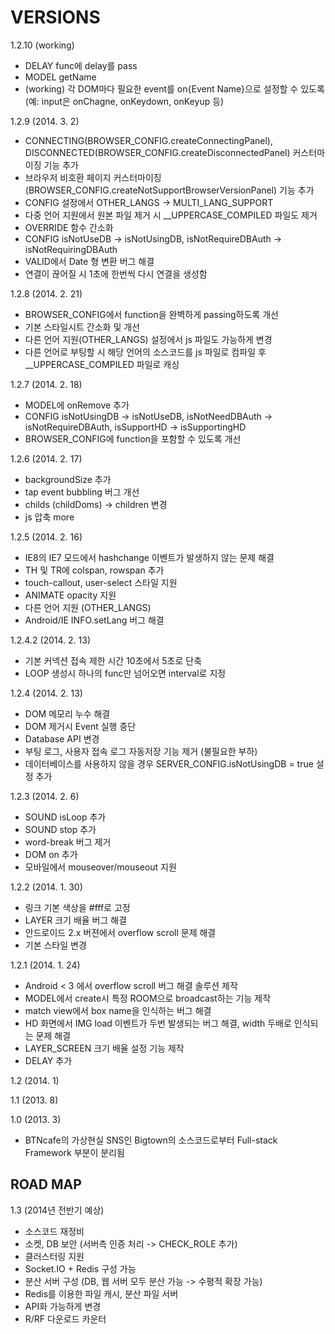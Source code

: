 VERSIONS
========
1.2.10 (working)
- DELAY func에 delay를 pass
- MODEL getName
- (working) 각 DOM마다 필요한 event를 on{Event Name}으로 설정할 수 있도록 (예: input은 onChagne, onKeydown, onKeyup 등)

1.2.9 (2014. 3. 2)
- CONNECTING(BROWSER_CONFIG.createConnectingPanel), DISCONNECTED(BROWSER_CONFIG.createDisconnectedPanel) 커스터마이징 기능 추가
- 브라우저 비호환 페이지 커스터마이징(BROWSER_CONFIG.createNotSupportBrowserVersionPanel) 기능 추가
- CONFIG 설정에서 OTHER_LANGS -> MULTI_LANG_SUPPORT
- 다중 언어 지원에서 원본 파일 제거 시 __UPPERCASE_COMPILED 파일도 제거
- OVERRIDE 함수 간소화
- CONFIG isNotUseDB -> isNotUsingDB, isNotRequireDBAuth -> isNotRequiringDBAuth
- VALID에서 Date 형 변환 버그 해결
- 연결이 끊어질 시 1초에 한번씩 다시 연결을 생성함

1.2.8 (2014. 2. 21)
- BROWSER_CONFIG에서 function을 완벽하게 passing하도록 개선
- 기본 스타일시트 간소화 및 개선
- 다른 언어 지원(OTHER_LANGS) 설정에서 js 파일도 가능하게 변경
- 다른 언어로 부팅할 시 해당 언어의 소스코드를 js 파일로 컴파일 후 __UPPERCASE_COMPILED 파일로 캐싱

1.2.7 (2014. 2. 18)
- MODEL에 onRemove 추가
- CONFIG isNotUsingDB -> isNotUseDB, isNotNeedDBAuth -> isNotRequireDBAuth, isSupportHD -> isSupportingHD
- BROWSER_CONFIG에 function을 포함할 수 있도록 개선

1.2.6 (2014. 2. 17)
- backgroundSize 추가
- tap event bubbling 버그 개선 
- childs (childDoms) -> children 변경
- js 압축 more

1.2.5 (2014. 2. 16)
- IE8의 IE7 모드에서 hashchange 이벤트가 발생하지 않는 문제 해결
- TH 및 TR에 colspan, rowspan 추가
- touch-callout, user-select 스타일 지원
- ANIMATE opacity 지원
- 다른 언어 지원 (OTHER_LANGS)
- Android/IE INFO.setLang 버그 해결

1.2.4.2 (2014. 2. 13)
- 기본 커넥션 접속 제한 시간 10초에서 5초로 단축
- LOOP 생성시 하나의 func만 넘어오면 interval로 지정

1.2.4 (2014. 2. 13)
- DOM 메모리 누수 해결
- DOM 제거시 Event 실행 중단
- Database API 변경
- 부팅 로그, 사용자 접속 로그 자동저장 기능 제거 (불필요한 부하)
- 데이터베이스를 사용하지 않을 경우 SERVER_CONFIG.isNotUsingDB = true 설정 추가

1.2.3 (2014. 2. 6)
- SOUND isLoop 추가
- SOUND stop 추가
- word-break 버그 제거
- DOM on 추가
- 모바일에서 mouseover/mouseout 지원

1.2.2 (2014. 1. 30)
- 링크 기본 색상을 #fff로 고정
- LAYER 크기 배율 버그 해결
- 안드로이드 2.x 버젼에서 overflow scroll 문제 해결
- 기본 스타일 변경

1.2.1 (2014. 1. 24)
- Android < 3 에서 overflow scroll 버그 해결 솔루션 제작
- MODEL에서 create시 특정 ROOM으로 broadcast하는 기능 제작
- match view에서 box name을 인식하는 버그 해결
- HD 화면에서 IMG load 이벤트가 두번 발생되는 버그 해결, width 두배로 인식되는 문제 해결
- LAYER_SCREEN 크기 배율 설정 기능 제작 
- DELAY 추가

1.2 (2014. 1)

1.1 (2013. 8)

1.0 (2013. 3)
- BTNcafe의 가상현실 SNS인 Bigtown의 소스코드로부터 Full-stack Framework 부분이 분리됨

ROAD MAP
--------
1.3 (2014년 전반기 예상)
- 소스코드 재정비
- 소켓, DB 보안 (서버측 인증 처리 -> CHECK_ROLE 추가)
- 클러스터링 지원
- Socket.IO + Redis 구성 가능
- 분산 서버 구성 (DB, 웹 서버 모두 분산 가능 -> 수평적 확장 가능)
- Redis를 이용한 파일 캐시, 분산 파일 서버
- API화 가능하게 변경
- R/RF 다운로드 카운터
